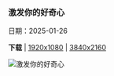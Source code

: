 ### 激发你的好奇心

日期：2025-01-26

**下载**  |  [1920x1080](https://cn.bing.com/th?id=OHR.CanyonSnow_ZH-CN3910130781_1920x1080.jpg)  |  [3840x2160](https://cn.bing.com/th?id=OHR.CanyonSnow_ZH-CN3910130781_UHD.jpg)

![激发你的好奇心](https://cn.bing.com/th?id=OHR.CanyonSnow_ZH-CN3910130781_1920x1080.jpg "琐罗亚斯德神庙，大峡谷国家公园，亚利桑那州，美国 (© Nick Lake/Tandem Stills + Motion)")


